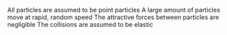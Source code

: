 All particles are assumed to be point particles
A large amount of particles move at rapid, random speed
The attractive forces between particles are negligible
The collisions are assumed to be elastic
